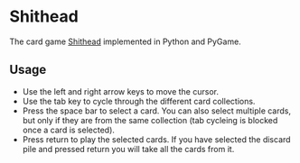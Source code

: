 # Shithead

The card game [Shithead](https://en.wikipedia.org/wiki/Shithead_(card_game)) implemented in Python and PyGame.

## Usage

* Use the left and right arrow keys to move the cursor.
* Use the tab key to cycle through the different card collections.
* Press the space bar to select a card. You can also select multiple cards, but only if they are from the same collection (tab cycleing is blocked once a card is selected).
* Press return to play the selected cards. If you have selected the discard pile and pressed return you will take all the cards from it.
